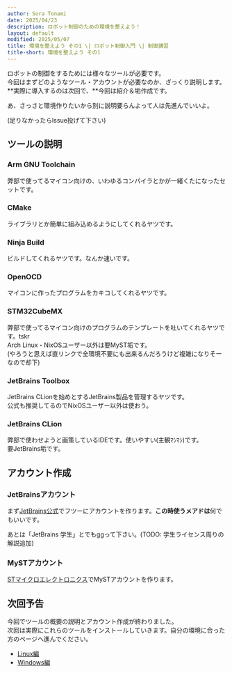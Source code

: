 ```yaml
---
author: Sora Tonami
date: 2025/04/23
description: ロボット制御のための環境を整えよう！
layout: default
modified: 2025/05/07
title: 環境を整えよう その1 \| ロボット制御入門 \| 制御講習
title-short: 環境を整えよう その1
---
```


ロボットの制御をするためには様々なツールが必要です。\
今回はまずどのようなツール・アカウントが必要なのか、ざっくり説明します。\
\*\*実際に導入するのは次回で、\*\*今回は紹介＆垢作成です。

あ、さっさと環境作りたいから別に説明要らんよって人は先進んでいいよ。

(足りなかったらIssue投げて下さい)

## ツールの説明

### Arm GNU Toolchain

弊部で使ってるマイコン向けの、いわゆるコンパイラとかが一緒くたになったセットです。

### CMake

ライブラリとか簡単に組み込めるようにしてくれるヤツです。

### Ninja Build

ビルドしてくれるヤツです。なんか速いです。

### OpenOCD

マイコンに作ったプログラムをカキコしてくれるヤツです。

### STM32CubeMX

弊部で使ってるマイコン向けのプログラムのテンプレートを吐いてくれるヤツです。tskr\
Arch Linux・NixOSユーザー以外は要MyST垢です。\
(やろうと思えば直リンクで全環境不要にも出来るんだろうけど複雑になりそーなので却下)

### JetBrains Toolbox

JetBrains CLionを始めとするJetBrains製品を管理するヤツです。\
公式も推奨してるのでNixOSユーザー以外は使おう。

### JetBrains CLion

弊部で使わせようと画策しているIDEです。使いやすい(主観ﾏｼﾏｼ)です。\
要JetBrains垢です。

## アカウント作成

### JetBrainsアカウント

まず[JetBrains公式]でフツーにアカウントを作ります。**この時使うメアドは**何でもいいです。

あとは「JetBrains 学生」とでもggって下さい。(TODO: 学生ライセンス周りの解説追加)

### MySTアカウント

[STマイクロエレクトロニクス]でMySTアカウントを作ります。

## 次回予告

今回でツールの概要の説明とアカウント作成が終わりました。\
次回は実際にこれらのツールをインストールしていきます。自分の環境に合った方のページへ進んでください。

- [Linux編](2-linux)
- [Windows編](2-win)

[jetbrains公式]: https://www.jetbrains.com/ja-jp/
[stマイクロエレクトロニクス]: https://www.st.com/content/st_com/ja.html
